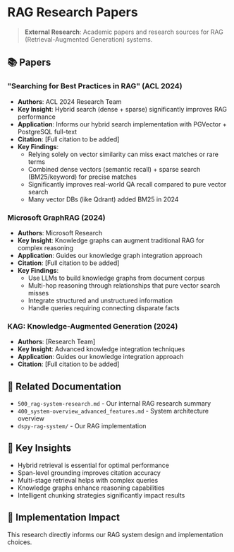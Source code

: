<!-- MODULE_REFERENCE: 400_system-overview_system_architecture_macro_view.md -->
# RAG Research Papers

> **External Research**: Academic papers and research sources for RAG (Retrieval-Augmented Generation) systems.

## 📚 **Papers**

### **"Searching for Best Practices in RAG" (ACL 2024)**
- **Authors**: ACL 2024 Research Team
- **Key Insight**: Hybrid search (dense + sparse) significantly improves RAG performance
- **Application**: Informs our hybrid search implementation with PGVector + PostgreSQL full-text
- **Citation**: [Full citation to be added]
- **Key Findings**:
  - Relying solely on vector similarity can miss exact matches or rare terms
  - Combined dense vectors (semantic recall) + sparse search (BM25/keyword) for precise matches
  - Significantly improves real-world QA recall compared to pure vector search
  - Many vector DBs (like Qdrant) added BM25 in 2024

### **Microsoft GraphRAG (2024)**
- **Authors**: Microsoft Research
- **Key Insight**: Knowledge graphs can augment traditional RAG for complex reasoning
- **Application**: Guides our knowledge graph integration approach
- **Citation**: [Full citation to be added]
- **Key Findings**:
  - Use LLMs to build knowledge graphs from document corpus
  - Multi-hop reasoning through relationships that pure vector search misses
  - Integrate structured and unstructured information
  - Handle queries requiring connecting disparate facts

### **KAG: Knowledge-Augmented Generation (2024)**
- **Authors**: [Research Team]
- **Key Insight**: Advanced knowledge integration techniques
- **Application**: Guides our knowledge integration approach
- **Citation**: [Full citation to be added]

## 🔗 **Related Documentation**
- `500_rag-system-research.md` - Our internal RAG research summary
- `400_system-overview_advanced_features.md` - System architecture overview
- `dspy-rag-system/` - Our RAG implementation

## 📖 **Key Insights**
- Hybrid retrieval is essential for optimal performance
- Span-level grounding improves citation accuracy
- Multi-stage retrieval helps with complex queries
- Knowledge graphs enhance reasoning capabilities
- Intelligent chunking strategies significantly impact results

## 🎯 **Implementation Impact**
This research directly informs our RAG system design and implementation choices.
